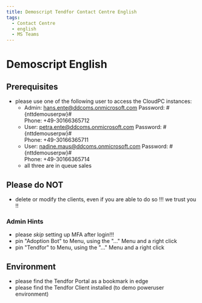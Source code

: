 ```yaml
---
title: Demoscript Tendfor Contact Centre English
tags:
  - Contact Centre
  - english
  - MS Teams
---
```


# Demoscript English

## Prerequisites
  - please use one of the following user to access the CloudPC instances:  
    - Admin: hans.ente@ddcoms.onmicrosoft.com Password: #{nttdemouserpw}#   
      Phone:  +49-30166365712
    - User: petra.ente@ddcoms.onmicrosoft.com Password: #{nttdemouserpw}#   
      Phone: +49-30166365711
    - User: nadine.maus@ddcoms.onmicrosoft.com Password: #{nttdemouserpw}#   
      Phone:  +49-30166365714
    - all three are in queue sales
      
## Please do NOT
  - delete or modify the clients, even if you are able to do so !!! we trust you !!

### Admin Hints   
  - please *skip* setting up MFA after login!!!
  - pin "Adoption Bot" to Menu, using the "..." Menu and a right click
  - pin "Tendfor" to Menu, using the "..." Menu and a right click

## Environment 
  - please find the Tendfor Portal as a bookmark in edge
  - please find the Tendfor Client installed (to demo poweruser environment)
